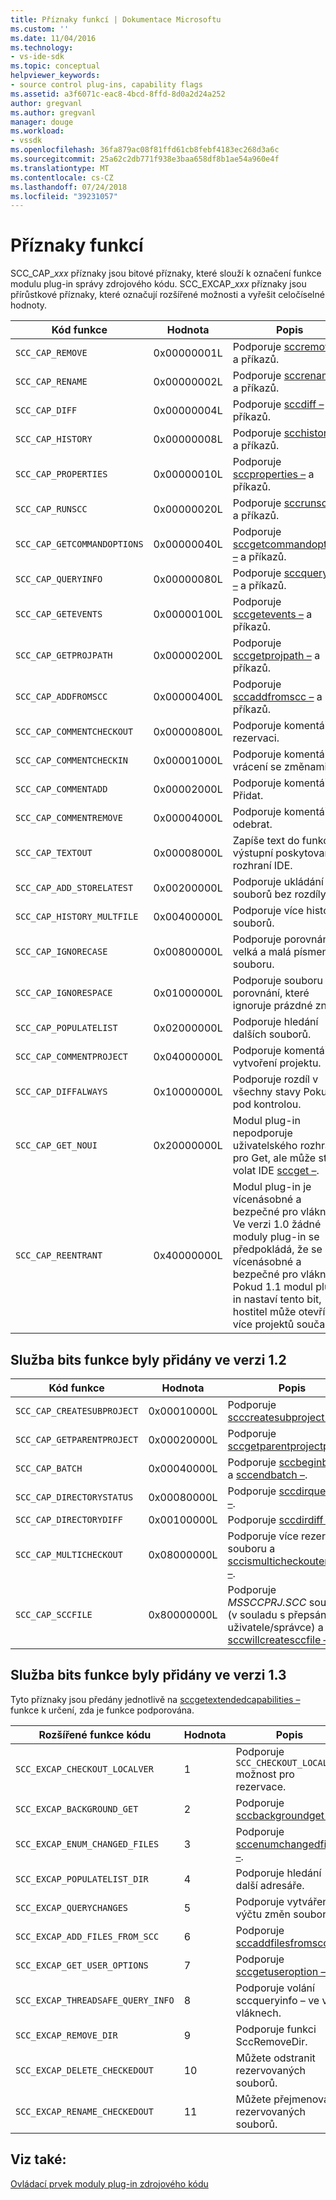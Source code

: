 ```yaml
---
title: Příznaky funkcí | Dokumentace Microsoftu
ms.custom: ''
ms.date: 11/04/2016
ms.technology:
- vs-ide-sdk
ms.topic: conceptual
helpviewer_keywords:
- source control plug-ins, capability flags
ms.assetid: a3f6071c-eac8-4bcd-8ffd-8d0a2d24a252
author: gregvanl
ms.author: gregvanl
manager: douge
ms.workload:
- vssdk
ms.openlocfilehash: 36fa879ac08f81ffd61cb8febf4183ec268d3a6c
ms.sourcegitcommit: 25a62c2db771f938e3baa658df8b1ae54a960e4f
ms.translationtype: MT
ms.contentlocale: cs-CZ
ms.lasthandoff: 07/24/2018
ms.locfileid: "39231057"
---
```

# <a name="capability-flags"></a>Příznaky funkcí
SCC_CAP_*xxx* příznaky jsou bitové příznaky, které slouží k označení funkce modulu plug-in správy zdrojového kódu. SCC_EXCAP_*xxx* příznaky jsou přírůstkové příznaky, které označují rozšířené možnosti a vyřešit celočíselné hodnoty.  
  
|Kód funkce|Hodnota|Popis|  
|---------------------|-----------|-----------------|  
|`SCC_CAP_REMOVE`|0x00000001L|Podporuje [sccremove –](../extensibility/sccremove-function.md) a příkazů.|  
|`SCC_CAP_RENAME`|0x00000002L|Podporuje [sccrename –](../extensibility/sccrename-function.md) a příkazů.|  
|`SCC_CAP_DIFF`|0x00000004L|Podporuje [sccdiff –](../extensibility/sccdiff-function.md) a příkazů.|  
|`SCC_CAP_HISTORY`|0x00000008L|Podporuje [scchistory –](../extensibility/scchistory-function.md) a příkazů.|  
|`SCC_CAP_PROPERTIES`|0x00000010L|Podporuje [sccproperties –](../extensibility/sccproperties-function.md) a příkazů.|  
|`SCC_CAP_RUNSCC`|0x00000020L|Podporuje [sccrunscc –](../extensibility/sccrunscc-function.md) a příkazů.|  
|`SCC_CAP_GETCOMMANDOPTIONS`|0x00000040L|Podporuje [sccgetcommandoptions –](../extensibility/sccgetcommandoptions-function.md) a příkazů.|  
|`SCC_CAP_QUERYINFO`|0x00000080L|Podporuje [sccqueryinfo –](../extensibility/sccqueryinfo-function.md) a příkazů.|  
|`SCC_CAP_GETEVENTS`|0x00000100L|Podporuje [sccgetevents –](../extensibility/sccgetevents-function.md) a příkazů.|  
|`SCC_CAP_GETPROJPATH`|0x00000200L|Podporuje [sccgetprojpath –](../extensibility/sccgetprojpath-function.md) a příkazů.|  
|`SCC_CAP_ADDFROMSCC`|0x00000400L|Podporuje [sccaddfromscc –](../extensibility/sccaddfromscc-function.md) a příkazů.|  
|`SCC_CAP_COMMENTCHECKOUT`|0x00000800L|Podporuje komentář při rezervaci.|  
|`SCC_CAP_COMMENTCHECKIN`|0x00001000L|Podporuje komentář vrácení se změnami.|  
|`SCC_CAP_COMMENTADD`|0x00002000L|Podporuje komentář na Přidat.|  
|`SCC_CAP_COMMENTREMOVE`|0x00004000L|Podporuje komentář na odebrat.|  
|`SCC_CAP_TEXTOUT`|0x00008000L|Zapíše text do funkce výstupní poskytované rozhraní IDE.|  
|`SCC_CAP_ADD_STORELATEST`|0x00200000L|Podporuje ukládání souborů bez rozdíly.|  
|`SCC_CAP_HISTORY_MULTFILE`|0x00400000L|Podporuje více historie souborů.|  
|`SCC_CAP_IGNORECASE`|0x00800000L|Podporuje porovnání velká a malá písmena souboru.|  
|`SCC_CAP_IGNORESPACE`|0x01000000L|Podporuje souboru porovnání, které ignoruje prázdné znaky.|  
|`SCC_CAP_POPULATELIST`|0x02000000L|Podporuje hledání dalších souborů.|  
|`SCC_CAP_COMMENTPROJECT`|0x04000000L|Podporuje komentáře k vytvoření projektu.|  
|`SCC_CAP_DIFFALWAYS`|0x10000000L|Podporuje rozdíl v všechny stavy Pokud pod kontrolou.|  
|`SCC_CAP_GET_NOUI`|0x20000000L|Modul plug-in nepodporuje uživatelského rozhraní pro Get, ale může stále volat IDE [sccget –](../extensibility/sccget-function.md).|  
|`SCC_CAP_REENTRANT`|0x40000000L|Modul plug-in je vícenásobné a bezpečné pro vlákna. Ve verzi 1.0 žádné moduly plug-in se předpokládá, že se vícenásobné a bezpečné pro vlákna. Pokud 1.1 modul plug-in nastaví tento bit, hostitel může otevřít více projektů současně.|  
  
## <a name="capability-bits-added-in-version-12"></a>Služba bits funkce byly přidány ve verzi 1.2  
  
|Kód funkce|Hodnota|Popis|  
|---------------------|-----------|-----------------|  
|`SCC_CAP_CREATESUBPROJECT`|0x00010000L|Podporuje [scccreatesubproject –](../extensibility/scccreatesubproject-function.md).|  
|`SCC_CAP_GETPARENTPROJECT`|0x00020000L|Podporuje [sccgetparentprojectpath –](../extensibility/sccgetparentprojectpath-function.md).|  
|`SCC_CAP_BATCH`|0x00040000L|Podporuje [sccbeginbatch –](../extensibility/sccbeginbatch-function.md) a [sccendbatch –](../extensibility/sccendbatch-function.md).|  
|`SCC_CAP_DIRECTORYSTATUS`|0x00080000L|Podporuje [sccdirqueryinfo –](../extensibility/sccdirqueryinfo-function.md).|  
|`SCC_CAP_DIRECTORYDIFF`|0x00100000L|Podporuje [sccdirdiff –](../extensibility/sccdirdiff-function.md).|  
|`SCC_CAP_MULTICHECKOUT`|0x08000000L|Podporuje více rezervace souboru a [sccismulticheckoutenabled –](../extensibility/sccismulticheckoutenabled-function.md).|  
|`SCC_CAP_SCCFILE`|0x80000000L|Podporuje *MSSCCPRJ.SCC* souboru (v souladu s přepsáním uživatele/správce) a [sccwillcreatesccfile –](../extensibility/sccwillcreatesccfile-function.md).|  
  
## <a name="capability-bits-added-in-version-13"></a>Služba bits funkce byly přidány ve verzi 1.3  
 Tyto příznaky jsou předány jednotlivě na [sccgetextendedcapabilities –](../extensibility/sccgetextendedcapabilities-function.md) funkce k určení, zda je funkce podporována.  
  
|Rozšířené funkce kódu|Hodnota|Popis|  
|------------------------------|-----------|-----------------|  
|`SCC_EXCAP_CHECKOUT_LOCALVER`|1|Podporuje `SCC_CHECKOUT_LOCALVER` možnost pro rezervace.|  
|`SCC_EXCAP_BACKGROUND_GET`|2|Podporuje [sccbackgroundget –](../extensibility/sccbackgroundget-function.md).|  
|`SCC_EXCAP_ENUM_CHANGED_FILES`|3|Podporuje [sccenumchangedfiles –](../extensibility/sccenumchangedfiles-function.md).|  
|`SCC_EXCAP_POPULATELIST_DIR`|4|Podporuje hledání další adresáře.|  
|`SCC_EXCAP_QUERYCHANGES`|5|Podporuje vytváření výčtu změn souborů.|  
|`SCC_EXCAP_ADD_FILES_FROM_SCC`|6|Podporuje [sccaddfilesfromscc –](../extensibility/sccaddfilesfromscc-function.md).|  
|`SCC_EXCAP_GET_USER_OPTIONS`|7|Podporuje [sccgetuseroption –](../extensibility/sccgetuseroption-function.md).|  
|`SCC_EXCAP_THREADSAFE_QUERY_INFO`|8|Podporuje volání sccqueryinfo – ve více vláknech.|  
|`SCC_EXCAP_REMOVE_DIR`|9|Podporuje funkci SccRemoveDir.|  
|`SCC_EXCAP_DELETE_CHECKEDOUT`|10|Můžete odstranit rezervovaných souborů.|  
|`SCC_EXCAP_RENAME_CHECKEDOUT`|11|Můžete přejmenovat rezervovaných souborů.|  
  
## <a name="see-also"></a>Viz také:  
 [Ovládací prvek moduly plug-in zdrojového kódu](../extensibility/source-control-plug-ins.md)
